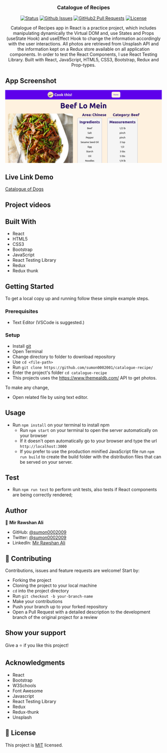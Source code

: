 <h3 align="center">Catalogue of Recipes</h3>

<div align="center">

[![Status](https://img.shields.io/badge/status-active-success.svg)](https://github.com/sumon0002001/catalogue-recipe)
[![Github Issues](https://img.shields.io/badge/GitHub-Issues-orange)](https://github.com/sumon0002001/catalogue-recipe/issues)
[![GitHub2 Pull Requests](https://img.shields.io/badge/GitHub-Pull%20Requests-blue)](https://github.com/sumon0002001/catalogue-recipe/pulls)
[![License](https://img.shields.io/badge/license-MIT-blue.svg)](/LICENSE)
</div>
<p align="center">Catalogue of Recipes  app in React is a practice project, which includes manipulating dynamically the Virtual DOM and, use States and Props (useState Hook) and useEffect Hook to change the information accordingly with the user interactions. All photos are retrieved from Unsplash API and the information kept on a Redux store available on all application components. In order to test the React Components, I use React Testing Library. Built with React, JavaScript, HTML5, CSS3, Bootstrap, Redux and Prop-types.</p>

## App Screenshot
![screenshot](./recipe1.png)

## Live Link Demo

[Catalogue of Dogs]()

## Project videos


## Built With

- React
- HTML5
- CSS3
- Bootstrap
- JavaScript
- React Testing Library
- Redux
- Redux thunk


## Getting Started

To get a local copy up and running follow these simple example steps.

### Prerequisites

- Text Editor (VSCode is suggested.)


### Setup

- Install [git](https://git-scm.com/downloads)
- Open Terminal
- Change directory to folder to download repository
- Use `cd <file-path>`
- Run `git clone https://github.com/sumon0002001/catalogue-recipe/`
- Enter the project's folder `cd catalogue-recipe`
- This projects uses the https://www.themealdb.com/ API to get photos. 
  

To make any change,

- Open related file by using text editor.

## Usage
- Run `npm install` on your terminal to install npm
  - Run `npm start` on your terminal to open the server automatically on your browser
  - If it doesn't open automatically go to your browser and type the url `http://localhost:3000`
  - If you prefer to use the production minified JavaScript file run `npm run build` to create the build folder with the distribution files that can be served on your server.

## Test
  - Run `npm run test` to perform unit tests, also tests if React components are being correctly rendered;
   
## Author

👤  **Mir Rawshan Ali**

- GitHub: [@sumon0002009](https://github.com/sumon0002001)
- Twitter: [@sumon0002009](https://twitter.com/Sumon0002009)
- LinkedIn: [Mir Rawshan Ali](https://www.linkedin.com/in/mir-rawshan-ali/)

## 🤝 Contributing

Contributions, issues and feature requests are welcome! Start by:

- Forking the project
- Cloning the project to your local machine
- `cd` into the project directory
- Run `git checkout -b your-branch-name`
- Make your contributions
- Push your branch up to your forked repository
- Open a Pull Request with a detailed description to the development branch of the original project for a review


## Show your support

Give a ⭐️ if you like this project!

## Acknowledgments

- React
- Bootstrap
- W3Schools
- Font Awesome
- Javascript
- React Testing Library
- Redux
- Redux-thunk
- Unsplash

## 📝 License

This project is [MIT](LICENSE) licensed.
